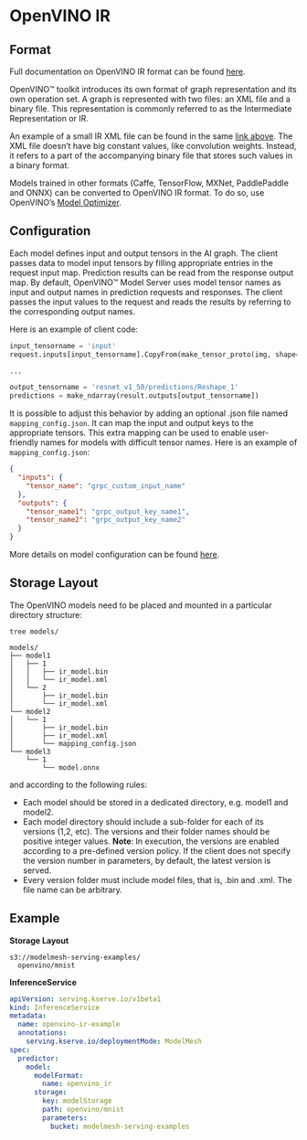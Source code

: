 # OpenVINO IR

## Format

Full documentation on OpenVINO IR format can be found [here](https://docs.openvino.ai/2022.3/openvino_docs_MO_DG_IR_and_opsets.html#intermediate-representation-used-in-openvino).

OpenVINO™ toolkit introduces its own format of graph representation and its own operation set. A graph is represented with two files: an XML file and a binary file. This representation is commonly referred to as the Intermediate Representation or IR.

An example of a small IR XML file can be found in the same [link above](https://docs.openvino.ai/2022.3/openvino_docs_MO_DG_IR_and_opsets.html#intermediate-representation-used-in-openvino). The XML file doesn’t have big constant values, like convolution weights. Instead, it refers to a part of the accompanying binary file that stores such values in a binary format.

Models trained in other formats (Caffe, TensorFlow, MXNet, PaddlePaddle and ONNX) can be converted to OpenVINO IR format. To do so, use OpenVINO’s [Model Optimizer](https://docs.openvino.ai/2022.3/openvino_docs_MO_DG_Deep_Learning_Model_Optimizer_DevGuide.html).

## Configuration

Each model defines input and output tensors in the AI graph. The client passes data to model input tensors by filling appropriate entries in the request input map. Prediction results can be read from the response output map. By default, OpenVINO™ Model Server uses model tensor names as input and output names in prediction requests and responses. The client passes the input values to the request and reads the results by referring to the corresponding output names.

Here is an example of client code:

```python
input_tensorname = 'input'
request.inputs[input_tensorname].CopyFrom(make_tensor_proto(img, shape=(1, 3, 224, 224)))

...

output_tensorname = 'resnet_v1_50/predictions/Reshape_1'
predictions = make_ndarray(result.outputs[output_tensorname])
```

It is possible to adjust this behavior by adding an optional .json file named `mapping_config.json`. It can map the input and output keys to the appropriate tensors. This extra mapping can be used to enable user-friendly names for models with difficult tensor names. Here is an example of `mapping_config.json`:

```json
{
  "inputs": {
    "tensor_name": "grpc_custom_input_name"
  },
  "outputs": {
    "tensor_name1": "grpc_output_key_name1",
    "tensor_name2": "grpc_output_key_name2"
  }
}
```

More details on model configuration can be found [here](https://docs.openvino.ai/latest/ovms_docs_models_repository.html#doxid-ovms-docs-models-repository).

## Storage Layout

The OpenVINO models need to be placed and mounted in a particular directory structure:

```shell
tree models/

models/
├── model1
│   ├── 1
│   │   ├── ir_model.bin
│   │   └── ir_model.xml
│   └── 2
│       ├── ir_model.bin
│       └── ir_model.xml
└── model2
│   └── 1
│       ├── ir_model.bin
│       ├── ir_model.xml
│       └── mapping_config.json
└── model3
    └── 1
        └── model.onnx
```

and according to the following rules:

- Each model should be stored in a dedicated directory, e.g. model1 and model2.
- Each model directory should include a sub-folder for each of its versions (1,2, etc). The versions and their folder names should be positive integer values.
  **Note**: In execution, the versions are enabled according to a pre-defined version policy. If the client does not specify the version number in parameters, by default, the latest version is served.
- Every version folder must include model files, that is, .bin and .xml. The file name can be arbitrary.

## Example

**Storage Layout**

```
s3://modelmesh-serving-examples/
  openvino/mnist
```

**InferenceService**

```yaml
apiVersion: serving.kserve.io/v1beta1
kind: InferenceService
metadata:
  name: openvino-ir-example
  annotations:
    serving.kserve.io/deploymentMode: ModelMesh
spec:
  predictor:
    model:
      modelFormat:
        name: openvino_ir
      storage:
        key: modelStorage
        path: openvino/mnist
        parameters:
          bucket: modelmesh-serving-examples
```
